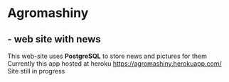 # Agromashiny
## - web site with news
This web-site uses **PostgreSQL** to store news and pictures for them <br>
Currently this app hosted at heroku https://agromashiny.herokuapp.com/ <br>
Site still in progress 
